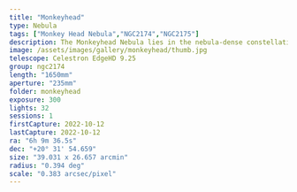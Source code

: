 ```yaml
---
title: "Monkeyhead"
type: Nebula
tags: ["Monkey Head Nebula","NGC2174","NGC2175"]
description: The Monkeyhead Nebula lies in the nebula-dense constellation of Orion. It is believed to be formed of dust, wind, and radiation caused by newborn stars.
image: /assets/images/gallery/monkeyhead/thumb.jpg
telescope: Celestron EdgeHD 9.25
group: ngc2174
length: "1650mm"
aperture: "235mm"
folder: monkeyhead
exposure: 300
lights: 32
sessions: 1
firstCapture: 2022-10-12
lastCapture: 2022-10-12
ra: "6h 9m 36.5s"
dec: "+20° 31' 54.659"
size: "39.031 x 26.657 arcmin"
radius: "0.394 deg"
scale: "0.383 arcsec/pixel"
---
```

